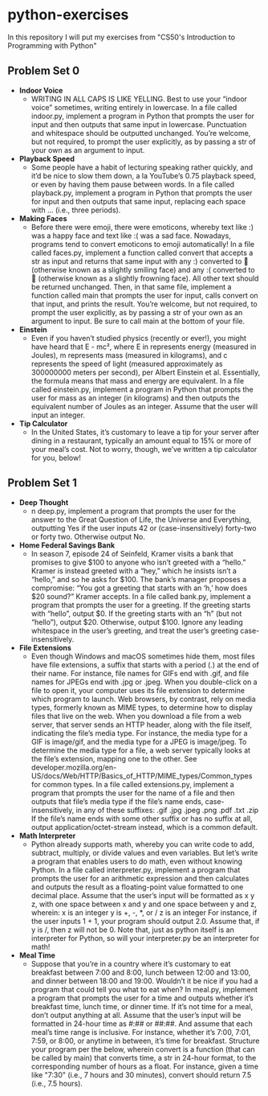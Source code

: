 # python-exercises
In this repository I will put my exercises from "CS50's Introduction to Programming with Python"

## Problem Set 0
 - **Indoor Voice**
    - WRITING IN ALL CAPS IS LIKE YELLING.
      Best to use your “indoor voice” sometimes, writing entirely in lowercase.
      In a file called indoor.py, implement a program in Python that prompts the user for input and then outputs that same input in lowercase. Punctuation and whitespace should be outputted unchanged. You’re welcome, but not required, to prompt the user explicitly, as by passing a str of your own as an argument to input.
 - **Playback Speed**
    - Some people have a habit of lecturing speaking rather quickly, and it’d be nice to slow them down, a la YouTube’s 0.75 playback speed, or even by having them pause between words.
      In a file called playback.py, implement a program in Python that prompts the user for input and then outputs that same input, replacing each space with ... (i.e., three periods).
 - **Making Faces**
    - Before there were emoji, there were emoticons, whereby text like :) was a happy face and text like :( was a sad face. Nowadays, programs tend to convert emoticons to emoji automatically!
      In a file called faces.py, implement a function called convert that accepts a str as input and returns that same input with any :) converted to 🙂 (otherwise known as a slightly smiling face) and any :( converted to 🙁 (otherwise known as a slightly frowning face). All other text should be returned unchanged.
    Then, in that same file, implement a function called main that prompts the user for input, calls convert on that input, and prints the result. You’re welcome, but not required, to prompt the user explicitly, as by passing a str of your own as an argument to input. Be sure to call main at the bottom of your file.
 - **Einstein**
    - Even if you haven’t studied physics (recently or ever!), you might have heard that E - mc², where E in represents energy (measured in Joules), m represents mass (measured in kilograms), and c represents the speed of light (measured approximately as 300000000 meters per second), per Albert Einstein et al. Essentially, the formula means that mass and energy are equivalent.
    In a file called einstein.py, implement a program in Python that prompts the user for mass as an integer (in kilograms) and then outputs the equivalent number of Joules as an integer. Assume that the user will input an integer.
 - **Tip Calculator**
    - In the United States, it’s customary to leave a tip for your server after dining in a restaurant, typically an amount equal to 15% or more of your meal’s cost. Not to worry, though, we’ve written a tip calculator for you, below!

## Problem Set 1
 - **Deep Thought**
    - n deep.py, implement a program that prompts the user for the answer to the Great Question of Life, the Universe and Everything, outputting Yes if the user inputs 42 or (case-insensitively) forty-two or forty two. Otherwise output No.
 - **Home Federal Savings Bank**
    - In season 7, episode 24 of Seinfeld, Kramer visits a bank that promises to give $100 to anyone who isn’t greeted with a “hello.” Kramer is instead greeted with a “hey,” which he insists isn’t a “hello,” and so he asks for $100. The bank’s manager proposes a compromise: “You got a greeting that starts with an ‘h,’ how does $20 sound?” Kramer accepts.
In a file called bank.py, implement a program that prompts the user for a greeting. If the greeting starts with “hello”, output $0. If the greeting starts with an “h” (but not “hello”), output $20. Otherwise, output $100. Ignore any leading whitespace in the user’s greeting, and treat the user’s greeting case-insensitively.
 - **File Extensions**
    - Even though Windows and macOS sometimes hide them, most files have file extensions, a suffix that starts with a period (.) at the end of their name. For instance, file names for GIFs end with .gif, and file names for JPEGs end with .jpg or .jpeg. When you double-click on a file to open it, your computer uses its file extension to determine which program to launch.
Web browsers, by contrast, rely on media types, formerly known as MIME types, to determine how to display files that live on the web. When you download a file from a web server, that server sends an HTTP header, along with the file itself, indicating the file’s media type. For instance, the media type for a GIF is image/gif, and the media type for a JPEG is image/jpeg. To determine the media type for a file, a web server typically looks at the file’s extension, mapping one to the other.
See developer.mozilla.org/en-US/docs/Web/HTTP/Basics_of_HTTP/MIME_types/Common_types for common types.
In a file called extensions.py, implement a program that prompts the user for the name of a file and then outputs that file’s media type if the file’s name ends, case-insensitively, in any of these suffixes:
    .gif
    .jpg
    .jpeg
    .png
    .pdf
    .txt
    .zip
   If the file’s name ends with some other suffix or has no suffix at all, output application/octet-stream instead, which is a common default.
 - **Math Interpreter**
    - Python already supports math, whereby you can write code to add, subtract, multiply, or divide values and even variables. But let’s write a program that enables users to do math, even without knowing Python.
In a file called interpreter.py, implement a program that prompts the user for an arithmetic expression and then calculates and outputs the result as a floating-point value formatted to one decimal place. Assume that the user’s input will be formatted as x y z, with one space between x and y and one space between y and z, wherein:
    x is an integer
    y is +, -, *, or /
    z is an integer
For instance, if the user inputs 1 + 1, your program should output 2.0. Assume that, if y is /, then z will not be 0.
Note that, just as python itself is an interpreter for Python, so will your interpreter.py be an interpreter for math!
 - **Meal Time**
    - Suppose that you’re in a country where it’s customary to eat breakfast between 7:00 and 8:00, lunch between 12:00 and 13:00, and dinner between 18:00 and 19:00. Wouldn’t it be nice if you had a program that could tell you what to eat when?
In meal.py, implement a program that prompts the user for a time and outputs whether it’s breakfast time, lunch time, or dinner time. If it’s not time for a meal, don’t output anything at all. Assume that the user’s input will be formatted in 24-hour time as #:## or ##:##. And assume that each meal’s time range is inclusive. For instance, whether it’s 7:00, 7:01, 7:59, or 8:00, or anytime in between, it’s time for breakfast.
Structure your program per the below, wherein convert is a function (that can be called by main) that converts time, a str in 24-hour format, to the corresponding number of hours as a float. For instance, given a time like "7:30" (i.e., 7 hours and 30 minutes), convert should return 7.5 (i.e., 7.5 hours).
